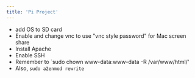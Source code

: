 ```yaml
---
title: 'Pi Project'
---
```


- add OS to SD card
- Enable and change vnc to use "vnc style password" for Mac screen share
- Install Apache
- Enable SSH
- Remember to `sudo chown www-data:www-data -R /var/www/html/'
- Also, `sudo a2enmod rewrite`
